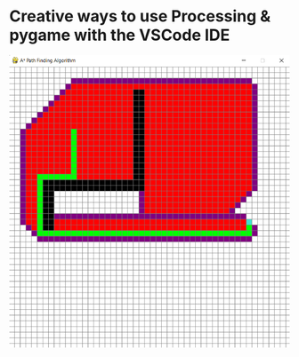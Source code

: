 # Creative ways to use Processing & pygame with the VSCode IDE
<img align="center" alt="Execution" width="800" src="Execution.png">
